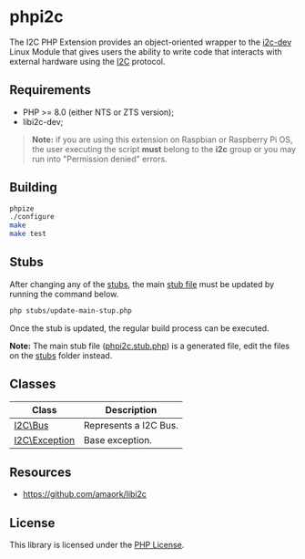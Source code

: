 # phpi2c

The I2C PHP Extension provides an object-oriented wrapper to the
[i2c-dev](https://www.kernel.org/doc/Documentation/i2c/dev-interface) Linux Module that gives users the ability to write
code that interacts with external hardware using the [I2C](https://en.wikipedia.org/wiki/I%C2%B2C) protocol.

## Requirements

- PHP >= 8.0 (either NTS or ZTS version);
- libi2c-dev;

> **Note:** if you are using this extension on Raspbian or Raspberry Pi OS, the user executing the script **must**
> belong to the **i2c** group or you may run into "Permission denied" errors.

## Building

```bash
phpize
./configure
make
make test
```
## Stubs

After changing any of the [stubs](stubs/), the main [stub file](phpi2c.stub.php) must be updated by running the command below.

```bash
php stubs/update-main-stup.php
```

Once the stub is updated, the regular build process can be executed.

**Note:** The main stub file ([phpi2c.stub.php](phpi2c.stub.php)) is a generated file, edit the files on the [stubs](stubs/) folder instead.

## Classes

Class                                | Description
-------------------------------------|------------
[I2C\Bus](stubs/Bus.php)             | Represents a I2C Bus.
[I2C\Exception](stubs/Exception.php) | Base exception.

## Resources

- https://github.com/amaork/libi2c

## License

This library is licensed under the [PHP License](LICENSE).
